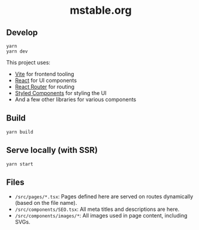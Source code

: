 <h1 align="center">
  mstable.org
</h1>

## Develop

    yarn
    yarn dev

This project uses:

- [Vite](https://github.com/vitejs/vite) for frontend tooling
- [React](https://reactjs.org/) for UI components
- [React Router](https://reactrouter.com/) for routing
- [Styled Components](https://styled-components.com/) for styling the UI
- And a few other libraries for various components

## Build

    yarn build

## Serve locally (with SSR)

    yarn start

## Files

- `/src/pages/*.tsx`: Pages defined here are served on routes dynamically (based on the file name).
- `/src/components/SEO.tsx`: All meta titles and descriptions are here.
- `/src/components/images/*`: All images used in page content, including SVGs.
